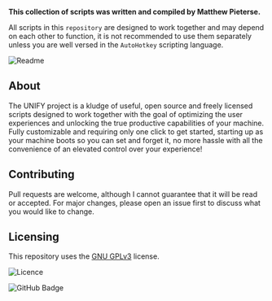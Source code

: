 **This collection of scripts was written and compiled by Matthew Pieterse.**

All scripts in this `repository` are designed to work together and may depend on each other to function, it is not recommended to use them separately unless you are well versed in the `AutoHotkey` scripting language.

![Readme](https://readme.com/static/brandkit/readme-blue.png)

## About
The UNIFY project is a kludge of useful, open source and freely licensed scripts designed to work together with the goal of optimizing the user experiences and unlocking the true productive capabilities of your machine. Fully customizable and requiring only one click to get started, starting up as your machine boots so you can set and forget it, no more hassle with all the convenience of an elevated control over your experience!
## Contributing
Pull requests are welcome, although I cannot guarantee that it will be read or accepted. For major changes, please open an issue first to discuss what you would like to change.
## Licensing
This repository uses the [GNU GPLv3](https://spdx.org/licenses/GPL-3.0-or-later.html) license.

![Licence](https://www.gnu.org/graphics/gplv3-127x51.png)




















![GitHub Badge](https://img.shields.io/github/repo-size/mpiet-za/UNIFY-Project?color=green&label=REPOSITORY&logo=git&logoColor=white&style=for-the-badge)